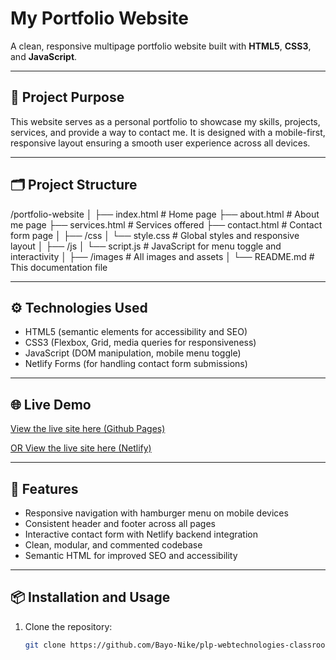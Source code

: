 # My Portfolio Website

A clean, responsive multipage portfolio website built with **HTML5**, **CSS3**, and **JavaScript**.

---

## 🚀 Project Purpose

This website serves as a personal portfolio to showcase my skills, projects, services, and provide a way to contact me. It is designed with a mobile-first, responsive layout ensuring a smooth user experience across all devices.

---

## 🗂️ Project Structure

/portfolio-website
│
├── index.html # Home page
├── about.html # About me page
├── services.html # Services offered
├── contact.html # Contact form page
│
├── /css
│ └── style.css # Global styles and responsive layout
│
├── /js
│ └── script.js # JavaScript for menu toggle and interactivity
│
├── /images # All images and assets
│
└── README.md # This documentation file


---

## ⚙️ Technologies Used

- HTML5 (semantic elements for accessibility and SEO)
- CSS3 (Flexbox, Grid, media queries for responsiveness)
- JavaScript (DOM manipulation, mobile menu toggle)
- Netlify Forms (for handling contact form submissions)

---

## 🌐 Live Demo

[View the live site here (Github Pages)](https://bayo-nike.github.io/plp-webtechnologies-classroom-july2025-july-2025-final-project-and-deployment-Final-Project-and-Depl/)

[OR View the live site here (Netlify)](https://bayisa-web-final-project-and-deploy.netlify.app/)

---

## 🎯 Features

- Responsive navigation with hamburger menu on mobile devices
- Consistent header and footer across all pages
- Interactive contact form with Netlify backend integration
- Clean, modular, and commented codebase
- Semantic HTML for improved SEO and accessibility

---

## 📦 Installation and Usage

1. Clone the repository:
   ```bash
   git clone https://github.com/Bayo-Nike/plp-webtechnologies-classroom-july2025-july-2025-final-project-and-deployment-Final-Project-and-Depl
